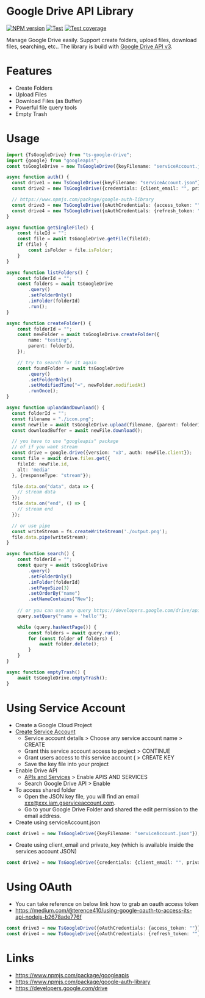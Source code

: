 # Google Drive API Library #

[![NPM version][npm-image]][npm-url]
[![Test][github-action-image]][github-action-url]
[![Test coverage][codecov-image]][codecov-url]

[npm-image]: https://img.shields.io/npm/v/ts-google-drive.svg
[npm-url]: https://npmjs.org/package/ts-google-drive
[github-action-image]: https://github.com/terence410/ts-google-drive/workflows/Testing/badge.svg
[github-action-url]: https://github.com/terence410/ts-google-drive/actions
[codecov-image]: https://img.shields.io/codecov/c/github/terence410/ts-google-drive.svg?style=flat-square
[codecov-url]: https://codecov.io/gh/terence410/ts-google-drive

Manage Google Drive easily. Support create folders, upload files, download files, searching, etc..
The library is build with [Google Drive API v3](https://developers.google.com/drive/api/v3/about-sdk).

# Features

- Create Folders
- Upload Files
- Download Files (as Buffer)
- Powerful file query tools
- Empty Trash

# Usage
```typescript
import {TsGoogleDrive} from "ts-google-drive";
import {google} from "googleapis";
const tsGoogleDrive = new TsGoogleDrive({keyFilename: "serviceAccount.json"});

async function auth() {
  const drive1 = new TsGoogleDrive({keyFilename: "serviceAccount.json"});
  const drive2 = new TsGoogleDrive({credentials: {client_email: "", private_key: ""}});

  // https://www.npmjs.com/package/google-auth-library
  const drive3 = new TsGoogleDrive({oAuthCredentials: {access_token: ""}});
  const drive4 = new TsGoogleDrive({oAuthCredentials: {refresh_token: ""}, oauthClientOptions: {clientId: "", clientSecret: ""}});
}

async function getSingleFile() {
    const fileId = "";
    const file = await tsGoogleDrive.getFile(fileId);
    if (file) {
        const isFolder = file.isFolder;
    } 
}

async function listFolders() {
    const folderId = "";
    const folders = await tsGoogleDrive
        .query()
        .setFolderOnly()
        .inFolder(folderId)
        .run();
}

async function createFolder() {
    const folderId = "";
    const newFolder = await tsGoogleDrive.createFolder({
        name: "testing",
        parent: folderId,
    });

    // try to search for it again
    const foundFolder = await tsGoogleDrive
        .query()
        .setFolderOnly()
        .setModifiedTime("=", newFolder.modifiedAt)
        .runOnce();
}

async function uploadAndDownload() {
  const folderId = "";
  const filename = "./icon.png";
  const newFile = await tsGoogleDrive.upload(filename, {parent: folderId});
  const downloadBuffer = await newFile.download();

  // you have to use "googleapis" package
  // of if you want stream
  const drive = google.drive({version: "v3", auth: newFile.client});
  const file = await drive.files.get({
    fileId: newFile.id,
    alt: 'media'
  }, {responseType: "stream"});

  file.data.on("data", data => {
    // stream data
  });
  file.data.on("end", () => {
    // stream end
  });

  // or use pipe
  const writeStream = fs.createWriteStream('./output.png');
  file.data.pipe(writeStream);
}

async function search() {
    const folderId = "";
    const query = await tsGoogleDrive
        .query()
        .setFolderOnly()
        .inFolder(folderId)
        .setPageSize(3)
        .setOrderBy("name")
        .setNameContains("New");
    
    // or you can use any query https://developers.google.com/drive/api/v3/search-files
    query.setQuery("name = 'hello'");

    while (query.hasNextPage()) {
        const folders = await query.run();
        for (const folder of folders) {
            await folder.delete();
        }
    }
}

async function emptyTrash() {
    await tsGoogleDrive.emptyTrash();
}
```

# Using Service Account

- Create a Google Cloud Project
- [Create Service Account](https://console.cloud.google.com/iam-admin/serviceaccounts/create)
    - Service account details > Choose any service account name > CREATE
    - Grant this service account access to project > CONTINUE
    - Grant users access to this service account ( > CREATE KEY
    - Save the key file into your project
- Enable Drive API
    -  [APIs and Services](https://console.cloud.google.com/apis/dashboard) > Enable APIS AND SERVICES 
    - Search Google Drive API > Enable
- To access shared folder 
    - Open the JSON key file, you will find an email xxx@xxx.iam.gserviceaccount.com. 
    - Go to your Google Drive Folder and shared the edit permission to the email address.
- Create using serviceAccount.json
```typescript
const drive1 = new TsGoogleDrive({keyFilename: "serviceAccount.json"});
```
- Create using client_email and private_key (which is available inside the services account JSON)
```typescript
const drive2 = new TsGoogleDrive({credentials: {client_email: "", private_key: ""}});
```

# Using OAuth
- You can take reference on below link how to grab an oauth access token
- https://medium.com/@terence410/using-google-oauth-to-access-its-api-nodejs-b2678ade776f
```typescript
const drive3 = new TsGoogleDrive({oAuthCredentials: {access_token: ""}});
const drive4 = new TsGoogleDrive({oAuthCredentials: {refresh_token: ""}, oauthClientOptions: {clientId: "", clientSecret: ""}});
```

# Links
- https://www.npmjs.com/package/googleapis
- https://www.npmjs.com/package/google-auth-library
- https://developers.google.com/drive
